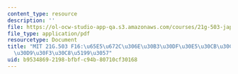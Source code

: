 ```yaml
---
content_type: resource
description: ''
file: https://ol-ocw-studio-app-qa.s3.amazonaws.com/courses/21g-503-japanese-iii-fall-2019/b95348692198bfbfc94b80710cf30168_MIT21G_503F16_track12_ja_300k.pdf
file_type: application/pdf
resourcetype: Document
title: "MIT 21G.503 F16:\u65E5\u672C\u306E\u30B3\u30DF\u30E5\u30CB\u30C6\u30A3\u30A4\
  \u30D9\u30F3\u30C8\u5199\u3057"
uid: b9534869-2198-bfbf-c94b-80710cf30168
---
```


